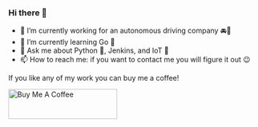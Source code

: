 ### Hi there 👋

- 🔭 I’m currently working for an autonomous driving company 🚘🤖
- 🌱 I’m currently learning Go 🐹
- 💬 Ask me about Python 🐍, Jenkins, and IoT 📶
- 📫 How to reach me: if you want to contact me you will figure it out 😉

If you like any of my work you can buy me a coffee!

<a href="https://www.buymeacoffee.com/kwmlodozeniec" target="_blank"><img src="https://cdn.buymeacoffee.com/buttons/v2/default-yellow.png" alt="Buy Me A Coffee" style="height: 60px !important;width: 217px !important;" ></a>
